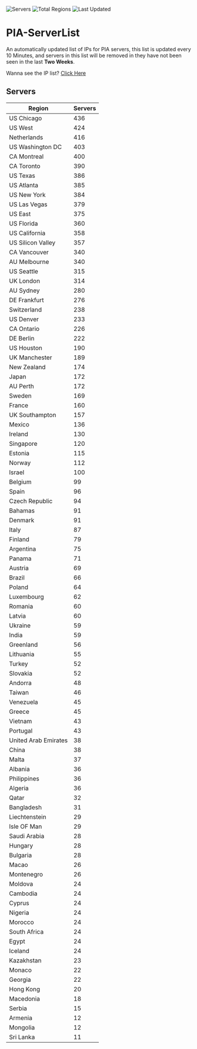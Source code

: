 ![Servers](https://img.shields.io/badge/Servers-12,925-darkgreen)
![Total Regions](https://img.shields.io/badge/Total_Regions-97-darkgreen)
![Last Updated](https://img.shields.io/badge/Last_Updated-December_16_2024_18:01_EST-darkgreen)

# PIA-ServerList
An automatically updated list of IPs for PIA servers, this list is updated every 10 Minutes, and servers in this list will be removed in they have not been seen in the last **Two Weeks**.

Wanna see the IP list? [Click Here](./servers.json)

## Servers
| Region               | Servers |
|----------------------|---------|
| US Chicago | 436 |
| US West | 424 |
| Netherlands | 416 |
| US Washington DC | 403 |
| CA Montreal | 400 |
| CA Toronto | 390 |
| US Texas | 386 |
| US Atlanta | 385 |
| US New York | 384 |
| US Las Vegas | 379 |
| US East | 375 |
| US Florida | 360 |
| US California | 358 |
| US Silicon Valley | 357 |
| CA Vancouver | 340 |
| AU Melbourne | 340 |
| US Seattle | 315 |
| UK London | 314 |
| AU Sydney | 280 |
| DE Frankfurt | 276 |
| Switzerland | 238 |
| US Denver | 233 |
| CA Ontario | 226 |
| DE Berlin | 222 |
| US Houston | 190 |
| UK Manchester | 189 |
| New Zealand | 174 |
| Japan | 172 |
| AU Perth | 172 |
| Sweden | 169 |
| France | 160 |
| UK Southampton | 157 |
| Mexico | 136 |
| Ireland | 130 |
| Singapore | 120 |
| Estonia | 115 |
| Norway | 112 |
| Israel | 100 |
| Belgium | 99 |
| Spain | 96 |
| Czech Republic | 94 |
| Bahamas | 91 |
| Denmark | 91 |
| Italy | 87 |
| Finland | 79 |
| Argentina | 75 |
| Panama | 71 |
| Austria | 69 |
| Brazil | 66 |
| Poland | 64 |
| Luxembourg | 62 |
| Romania | 60 |
| Latvia | 60 |
| Ukraine | 59 |
| India | 59 |
| Greenland | 56 |
| Lithuania | 55 |
| Turkey | 52 |
| Slovakia | 52 |
| Andorra | 48 |
| Taiwan | 46 |
| Venezuela | 45 |
| Greece | 45 |
| Vietnam | 43 |
| Portugal | 43 |
| United Arab Emirates | 38 |
| China | 38 |
| Malta | 37 |
| Albania | 36 |
| Philippines | 36 |
| Algeria | 36 |
| Qatar | 32 |
| Bangladesh | 31 |
| Liechtenstein | 29 |
| Isle OF Man | 29 |
| Saudi Arabia | 28 |
| Hungary | 28 |
| Bulgaria | 28 |
| Macao | 26 |
| Montenegro | 26 |
| Moldova | 24 |
| Cambodia | 24 |
| Cyprus | 24 |
| Nigeria | 24 |
| Morocco | 24 |
| South Africa | 24 |
| Egypt | 24 |
| Iceland | 24 |
| Kazakhstan | 23 |
| Monaco | 22 |
| Georgia | 22 |
| Hong Kong | 20 |
| Macedonia | 18 |
| Serbia | 15 |
| Armenia | 12 |
| Mongolia | 12 |
| Sri Lanka | 11 |